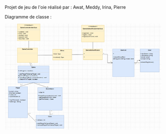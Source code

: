 Projet de jeu de l'oie réalisé par : Awat, Meddy, Irina, Pierre


Diagramme de classe :

![alt text](/assets/analyse/diagrammedeclasse2.PNG)